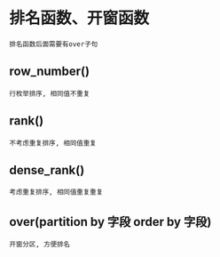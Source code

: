 # 排名函数、开窗函数
	排名函数后面需要有over子句

## row_number()
	行枚举排序, 相同值不重复

## rank()
	不考虑重复排序, 相同值重复

## dense_rank()
	考虑重复排序, 相同值重复重复

## over(partition by 字段 order by 字段)
	开窗分区, 方便排名
